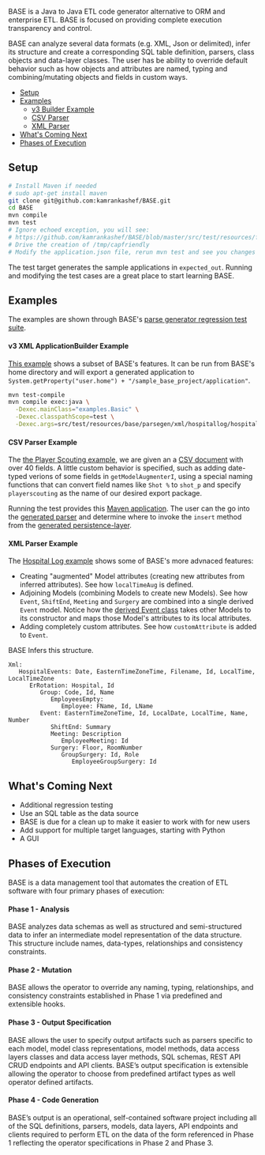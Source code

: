 BASE is a Java to Java ETL code generator alternative to ORM and enterprise ETL.
BASE is focused on providing complete execution  transparency and control.

BASE can analyze several data formats (e.g. XML, Json or delimited), infer its structure and create a corresponding SQL table
definition, parsers, class objects and data-layer classes.  The user has be ability to override default behavior such as
how objects and attributes are named, typing and combining/mutating objects and fields in custom ways.

- [Setup](#setup)
- [Examples](#examples)
  - [v3 Builder Example](#v3-xml-applicationbuilder-example)
  - [CSV Parser](#csv-parser-example)
  - [XML Parser](#xml-parser-example)
- [What's Coming Next](#whats-coming-next)
- [Phases of Execution](#phases-of-execution)

## Setup

```bash
# Install Maven if needed
# sudo apt-get install maven
git clone git@github.com:kamrankashef/BASE.git
cd BASE
mvn compile
mvn test
# Ignore echoed exception, you will see:
# https://github.com/kamrankashef/BASE/blob/master/src/test/resources/fromjson/application.json
# Drive the creation of /tmp/capfriendly
# Modify the application.json file, rerun mvn test and see you changes passed through
```
The test target generates the sample applications in `expected_out`.  Running and modifying the test cases are a great
place to start learning BASE.

## Examples

The examples are shown through BASE's [parse generator regression test suite](https://github.com/kamrankashef/BASE/tree/master/src/test/java/base/parsegen).

#### v3 XML ApplicationBuilder Example


[This example](https://github.com/kamrankashef/BASE/blob/master/src/test/java/examples/Basic.java)
shows a subset of BASE's features.  It can be run from BASE's home directory and will export a
generated application to ` System.getProperty("user.home") + "/sample_base_project/application"`.


```bash
mvn test-compile
mvn compile exec:java \
  -Dexec.mainClass="examples.Basic" \
  -Dexec.classpathScope=test \
  -Dexec.args=src/test/resources/base/parsegen/xml/hospitallog/hospital-log.xml
  ```

#### CSV Parser Example
The [the Player Scouting example](https://github.com/kamrankashef/BASE/blob/master/src/test/java/base/parsegen/csv/playerscouting/TestPlayerScoutingCSV.java), we are given an a [CSV document](https://github.com/kamrankashef/BASE/blob/master/src/test/resources/base/parsegen/csv/playerscouting/sample-export.csv) with over 40 fields.  A little custom behavior is specified, such as adding date-typed verions of some fields in `getModelAugmenterI`, using a special naming functions that can convert field names like `Shot %` to `shot_p` and specify `playerscouting` as the name of our desired export package.

Running the test provides this [Maven application](https://github.com/kamrankashef/BASE/tree/master/expected_out/player_scouting/application).
The user can the go into the [generated parser](https://github.com/kamrankashef/BASE/blob/master/expected_out/player_scouting/application/src/main/java/main/PlayerScoutingFeedParser.java)
and determine where to invoke the `insert` method from the 
[generated persistence-layer](https://github.com/kamrankashef/BASE/blob/master/expected_out/player_scouting/application/src/main/java/playerscouting/derived/datalayer/PlayerScoutingDL.java).

#### XML Parser Example

The [Hospital Log example](https://github.com/kamrankashef/BASE/blob/master/src/test/java/base/parsegen/xml/hospitalevents/TestHospitalEvents.java)
shows some of BASE's more advnaced features:

- Creating "augmented" Model attributes (creating new attributes from inferred attributes).  See how `localTimeAug` is defined.
- Adjoining Models (combining Models to create new Models).  See how `Event`, `ShiftEnd`, `Meeting` and `Surgery`
are combined into a single derived `Event` model.  Notice how the [derived Event class](https://github.com/kamrankashef/BASE/blob/master/expected_out/hospital_log/application/src/main/java/com/fakehospital/derived/model/Event.java)
takes other Models to its constructor and maps those Model's attributes to its local attributes.
- Adding completely custom attributes.  See how `customAttribute` is added to `Event`.

BASE Infers this structure.
```
Xml: 
   HospitalEvents: Date, EasternTimeZoneTime, Filename, Id, LocalTime, LocalTimeZone
      ErRotation: Hospital, Id
         Group: Code, Id, Name
            EmployeesEmpty: 
               Employee: FName, Id, LName
         Event: EasternTimeZoneTime, Id, LocalDate, LocalTime, Name, Number
            ShiftEnd: Summary
            Meeting: Description
               EmployeeMeeting: Id
            Surgery: Floor, RoomNumber
               GroupSurgery: Id, Role
                  EmployeeGroupSurgery: Id
```


## What's Coming Next

- Additional regression testing
- Use an SQL table as the data source
- BASE is due for a clean up to make it easier to work with for new users
- Add support for multiple target languages, starting with Python
- A GUI

## Phases of Execution

BASE is a data management tool that automates the creation of ETL software with four primary
phases of execution:

#### Phase 1 - Analysis
BASE analyzes data schemas as well as structured and semi-structured data to infer an
intermediate model representation of the data structure. This structure include names, data-types,
relationships and consistency constraints.

#### Phase 2 - Mutation
BASE allows the operator to override any naming, typing, relationships, and consistency
constraints established in Phase 1 via predefined and extensible hooks.

#### Phase 3 - Output Specification
BASE allows the user to specify output artifacts such as parsers specific to
each model, model class representations, model methods, data access layers classes and data access layer
methods, SQL schemas, REST API CRUD endpoints and API clients. BASE’s output specification is
extensible allowing the operator to choose from predefined artifact types as well operator defined artifacts.

#### Phase 4 - Code Generation
BASE’s output is an operational, self-contained software project including all of the
SQL definitions, parsers, models, data layers, API endpoints and clients required to perform ETL on the data of
the form referenced in Phase 1 reflecting the operator specifications in Phase 2 and Phase 3.

